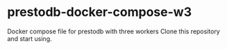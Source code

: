 # prestodb-docker-compose-w3
Docker compose file for prestodb with three workers
Clone this repository and start using.
